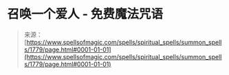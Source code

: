 <!--yml

category: 未分类

date: 2024-06-12 18:35:07

-->

# 召唤一个爱人 - 免费魔法咒语

> 来源：[https://www.spellsofmagic.com/spells/spiritual_spells/summon_spells/1779/page.html#0001-01-01](https://www.spellsofmagic.com/spells/spiritual_spells/summon_spells/1779/page.html#0001-01-01)
